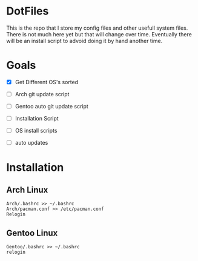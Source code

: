 # DotFiles
This is the repo that I store my config files and other usefull system files. There is not much here yet but that will change over time. Eventually there will be an install script to advoid doing it by hand another time.

# Goals
- [x] Get Different OS's sorted
- [ ] Arch git update script
- [ ] Gentoo auto git update script
- [ ] Installation Script
- [ ] OS install scripts
- [ ] auto updates


# Installation
## Arch Linux
```
Arch/.bashrc >> ~/.bashrc
Arch/pacman.conf >> /etc/pacman.conf
Relogin
```

## Gentoo Linux
```
Gentoo/.bashrc >> ~/.bashrc
relogin
```

